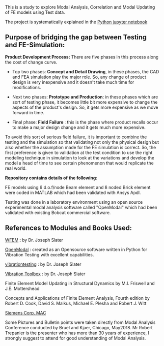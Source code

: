 
This is a study to explore Modal Analysis, Correlation and Modal Updating of FE models using Test data. 

The project is systematically explained in the [Python jupyter notebook](https://github.com/sainag2473/MAC_and_Modalupdating/blob/master/MAC_JupyterNotebook/MACandModelCorrection.ipynb)

## Purpose of bridging the gap between Testing and FE-Simulation:


**Product Development Process:** There are five phases in this process along the cost of change curve.

- Top two phases: **Concept and Detail Drawing**, in these phases, the CAD and FEA simulation play the major role. So, any change of product design is very inexpensive and it doesn't take much time for modifications.


- Next two phases: **Prototype and Production**: in these phases which are sort of testing phase, it becomes little bit more expensive to change the aspects of the product's design. So, it gets more expensive as we move forward in time.


- Final phase: **Field Failure** : this is the phase where product recalls occur to make a major design change and it gets much more expensive.


To avoid this sort of serious field failure, it is important to combine the testing and the simulation so that validating not only the physical design but also whether the assumption made for the FE simulation is correct. So, the first preference is given to validation at the test condition to use the right modeling technique in simulation to look at the variations and develop the model a head of time to see certain phenomenon that would replicate the real world.


**Repository contains details of the following**:


FE models using 6 d.o.f/node Beam element and 8 noded Brick element were coded in MATLAB which had been validated with Ansys Apdl. 

Testing was done in a laboratory environment using an open source experimental modal analysis software called "OpenModal" which had been validated with existing Bobcat commercial software.



## References to Modules and Books Used:

[WFEM](https://github.com/josephcslater/WFEM) : by Dr. Joseph Slater

[OpenModal](https://github.com/openmodal/OpenModal) : created as an Opensource software written in 
Python for Vibration Testing with excellent capabilities. 

[vibrationtesting](https://github.com/Vibration-Testing/vibrationtesting) : by Dr. Joseph Slater

[Vibration Toolbox]( https://github.com/vibrationtoolbox/vibration_toolbox.git) : by Dr. Joseph Slater
  
Finite Element Model Updating in Structural Dynamics by M.I. Friswell and J.E. Mottershead

Concepts and Applications of Finite Element Analysis, Fourth edition by Robert D. Cook, David S. Malkus, Michael E. Plesha and Robert J. Witt

[Siemens Corp. MAC](https://community.plm.automation.siemens.com/t5/Testing-Knowledge-Base/Modal-Assurance-Criterion-MAC/ta-p/368008)

Some Pictures and Bulletin points were taken directly from Modal Analysis Conference conducted by Bruel and Kjaer, Chicago, May2018.
Mr Robert Trepanier is the presenter who has more than 30 years of experience, I strongly suggest to attend for good understanding of Modal Analysis.
